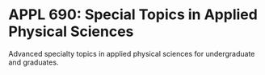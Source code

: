 # APPL 690: Special Topics in Applied Physical Sciences

Advanced specialty topics in applied physical sciences for undergraduate and graduates.